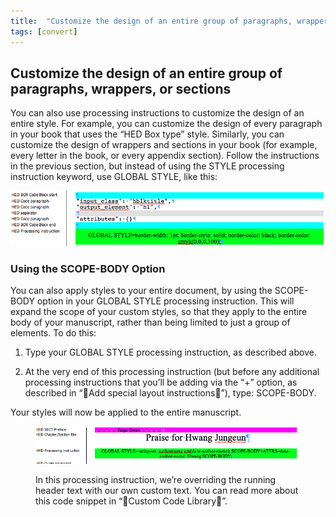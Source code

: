 ```yaml
---
title:  "Customize the design of an entire group of paragraphs, wrappers, or sections"
tags: [convert]
---
```


<section data-type="chapter" class="hsecchapter" data-hederis-type="hsecchapter" id="global-paragraph-design" data-pi-attrs="id: global-paragraph-design; data-tags: convert;" role="doc-chapter" data-tags="convert" data-author-name=" " data-book-title=" " title="Customize the design of an entire group of paragraphs, wrappers, or sections"><h1 data-hederis-type="hblkchaptitle" class="hblkchaptitle" id="pk2Ree4wM">Customize the design of an entire group of paragraphs, wrappers, or sections</h1><p class="hblkp" data-hederis-type="hblkp" id="pyUWYykGv">You can also use processing instructions to customize the design of an entire style. For example, you can customize the design of every paragraph in your book that uses the &#8220;HED Box type&#8221; style. Similarly, you can customize the design of wrappers and sections in your book (for example, every letter in the book, or every appendix section). Follow the instructions in the previous section, but instead of using the STYLE processing instruction keyword, use GLOBAL STYLE, like this:</p><img data-hederis-type="hblkimg" class="hblkimg" id="p6bXQgh5X" src="/images/globalstyle.png" data-img-src="globalstyle.png"/><section class="hwprsubsection" data-hederis-type="hwprsubsection" id="pLkZhmpDl" data-type="subsection" title="Using the SCOPE-BODY Option"><h1 data-hederis-type="hblktitle" class="hblktitle" id="pQ0MXFYAI">Using the SCOPE-BODY Option</h1><p class="hblkp" data-hederis-type="hblkp" id="pGY3k3LX9">You can also apply styles to your entire document, by using the SCOPE-BODY option in your GLOBAL STYLE processing instruction. This will expand the scope of your custom styles, so that they apply to the entire body of your manuscript, rather than being limited to just a group of elements. To do this:</p><ol class="hwprnumlist" data-hederis-type="hwprnumlist" id="papzzAuQd"><li class="hblkoli" data-hederis-type="hblkoli" id="liiJ4YQetY"><p class="hblkoli" data-hederis-type="hblklip" id="pUyA84qKU">Type your GLOBAL STYLE processing instruction, as described above.</p></li><li class="hblkoli" data-hederis-type="hblkoli" id="lilULxyklr"><p class="hblkoli" data-hederis-type="hblklip" id="p09WNxw2f">At the very end of this processing instruction (but before any additional processing instructions that you&#8217;ll be adding via the &#8220;+&#8221; option, as described in &#8220;Add special layout instructions&#8221;), type: SCOPE-BODY.</p></li></ol><p class="hblkp" data-hederis-type="hblkp" id="paUiWD5lk">Your styles will now be applied to the entire manuscript.</p><figure class="hwprfig" data-hederis-type="hwprfig" id="py6mrbTEy"><img data-hederis-type="hblkimg" class="hblkimg" id="p6xHEjpX3" src="/images/globalscopebody.png" data-img-src="globalscopebody.png"/><p class="hblkcaption" data-hederis-type="hblkcaption" id="pV3oyBaia">In this processing instruction, we&#8217;re overriding the running header text with our own custom text. You can read more about this code snippet in &#8220;Custom Code Library&#8221;.</p></figure></section></section>
